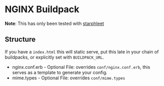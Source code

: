 # NGINX Buildpack

**Note**: This has only been tested with [starphleet](https://github.com/wballard/starphleet)

## Structure
If you have a `index.html` this will static serve, put this late in your
chain of buildpacks, or explicitly set with `BUILDPACK_URL`.
* nginx.conf.erb - Optional File: overrides `conf/nginx.conf.erb`, this
  serves as a template to generate your config.
* mime.types - Optional File: overrides `conf/mime.types`

